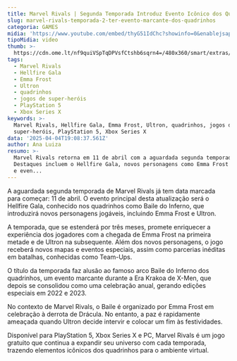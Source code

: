 ```yaml
---
title: Marvel Rivals | Segunda Temporada Introduz Evento Icônico dos Quadrinhos
slug: marvel-rivals-temporada-2-ter-evento-marcante-dos-quadrinhos
categoria: GAMES
midia: 'https://www.youtube.com/embed/thyG51IdChc?showinfo=0&enablejsapi=1'
tipoMidia: video
thumb: >-
  https://cdn.ome.lt/nf9quiVSpTqDPVsfCtshb6sqrn4=/480x360/smart/extras/conteudos/imagem_2025-04-04_154744042.png
tags:
  - Marvel Rivals
  - Hellfire Gala
  - Emma Frost
  - Ultron
  - quadrinhos
  - jogos de super-heróis
  - PlayStation 5
  - Xbox Series X
keywords: >-
  Marvel Rivals, Hellfire Gala, Emma Frost, Ultron, quadrinhos, jogos de
  super-heróis, PlayStation 5, Xbox Series X
data: '2025-04-04T19:08:37.561Z'
author: Ana Luiza
resumo: >-
  Marvel Rivals retorna em 11 de abril com a aguardada segunda temporada.
  Destaques incluem o Hellfire Gala, novos personagens como Emma Frost e Ultron,
  e even...
---
```


A aguardada segunda temporada de Marvel Rivals já tem data marcada para começar: 11 de abril. O evento principal desta atualização será o Hellfire Gala, conhecido nos quadrinhos como Baile do Inferno, que introduzirá novos personagens jogáveis, incluindo Emma Frost e Ultron. 

A temporada, que se estenderá por três meses, promete enriquecer a experiência dos jogadores com a chegada de Emma Frost na primeira metade e de Ultron na subsequente. Além dos novos personagens, o jogo receberá novos mapas e eventos especiais, assim como parcerias inéditas em batalhas, conhecidas como Team-Ups. 

O título da temporada faz alusão ao famoso arco Baile do Inferno dos quadrinhos, um evento marcante durante a Era Krakoa de X-Men, que depois se consolidou como uma celebração anual, gerando edições especiais em 2022 e 2023. 

No contexto de Marvel Rivals, o Baile é organizado por Emma Frost em celebração à derrota de Drácula. No entanto, a paz é rapidamente ameaçada quando Ultron decide intervir e colocar um fim às festividades. 

Disponível para PlayStation 5, Xbox Series X e PC, Marvel Rivals é um jogo gratuito que continua a expandir seu universo com cada temporada, trazendo elementos icônicos dos quadrinhos para o ambiente virtual.

